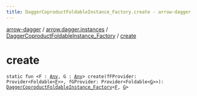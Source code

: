 ```yaml
---
title: DaggerCoproductFoldableInstance_Factory.create - arrow-dagger
---
```


[arrow-dagger](../../index.html) / [arrow.dagger.instances](../index.html) / [DaggerCoproductFoldableInstance_Factory](index.html) / [create](./create.html)

# create

`static fun <F : `[`Any`](https://kotlinlang.org/api/latest/jvm/stdlib/kotlin/-any/index.html)`, G : `[`Any`](https://kotlinlang.org/api/latest/jvm/stdlib/kotlin/-any/index.html)`> create(fFProvider: Provider<Foldable<`[`F`](create.html#F)`>>, fGProvider: Provider<Foldable<`[`G`](create.html#G)`>>): `[`DaggerCoproductFoldableInstance_Factory`](index.html)`<`[`F`](create.html#F)`, `[`G`](create.html#G)`>`